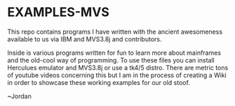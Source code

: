 # EXAMPLES-MVS
This repo contains programs I have written with the ancient awesomeness available to us via IBM and MVS3.8j and contributors.

Inside is various programs written for fun to learn more about mainframes and the old-cool way of programming.
To use these files you can install Herculues emulator and MVS3.8j or use a tk4/5 distro. There are metric tons of youtube videos concerning this but I am in the process of creating a Wiki in order to showcase these working examples for our old stoof.

~Jordan
